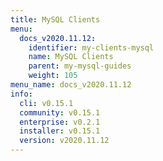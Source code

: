 ```yaml
---
title: MySQL Clients
menu:
  docs_v2020.11.12:
    identifier: my-clients-mysql
    name: MySQL Clients
    parent: my-mysql-guides
    weight: 105
menu_name: docs_v2020.11.12
info:
  cli: v0.15.1
  community: v0.15.1
  enterprise: v0.2.1
  installer: v0.15.1
  version: v2020.11.12
---
```


